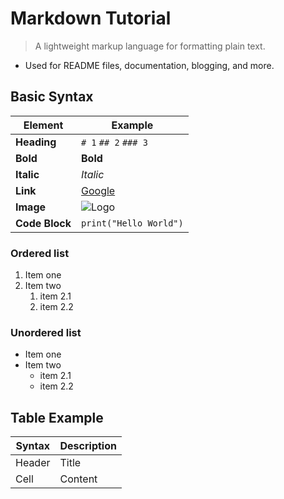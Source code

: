 # Markdown Tutorial
> A lightweight markup language for formatting plain text.
- Used for README files, documentation, blogging, and more.

## Basic Syntax

| **Element**         | **Example**                  |
|---------------------|------------------------------|
| **Heading**         | `# 1` `## 2` `### 3`              |
| **Bold**            | **Bold**                    |
| **Italic**          | *Italic*                    |
| **Link**            | [Google](https://google.com)|
| **Image**           | ![Logo](/assets/images/settings.png)|
| **Code Block**      | `print("Hello World")`      |

### Ordered list
1. Item one
1. Item two
    1. item 2.1
    1. item 2.2
### Unordered list
- Item one
- Item two
    * item 2.1
    * item 2.2

## Table Example
| Syntax | Description |
|--------|-------------|
| Header | Title       |
| Cell   | Content     |